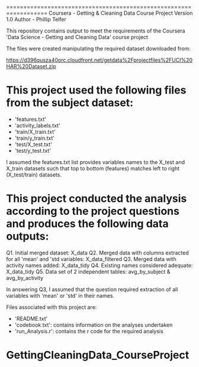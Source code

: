 ==================================================================
Coursera - Getting & Cleaning Data Course Project
Version 1.0
Author - Phillip Telfer

This repository contains output to meet the requirements of the Coursera
'Data Science - Getting and Cleaning Data' course project

The files were created manipulating the required dataset downloaded from:

 https://d396qusza40orc.cloudfront.net/getdata%2Fprojectfiles%2FUCI%20HAR%20Dataset.zip 

This project used the following files from the subject dataset:
===============================================================
- 'features.txt'
- 'activity_labels.txt'
- 'train/X_train.txt'
- 'train/y_train.txt'
- 'test/X_test.txt'
- 'test/y_test.txt'

I assumed the features.txt list provides variables names to the X_test and X_train
datasets such that top to bottom (features) matches left to right (X_test/train)
datasets.

This project conducted the analysis according to the project questions
and produces the following data outputs:  
======================================================================
Q1. Initial merged dataset: X_data
Q2. Merged data with columns extracted for all 'mean' and 'std variables: X_data_filtered
Q3. Merged data with activity names added: X_data_tidy
Q4. Existing names considered adequate: X_data_tidy
Q5. Data set of 2 independent tables: avg_by_subject & avg_by_activity

In answering Q3, I assumed that the question required extraction of all variables with
'mean' or 'std' in their names.

Files associated with this project are:
- 'README.txt'
- 'codebook.txt': contains information on the analyses undertaken
- 'run_Analysis.r': contains the r code for the required analysis
# GettingCleaningData_CourseProject
